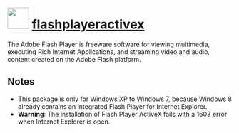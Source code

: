 # <img src="https://cdn.jsdelivr.net/gh/luzkenin/chocolatey-coreteampackages@edba4a5849ff756e767cba86641bea97ff5721fe/icons/flashplayer.png" width="48" height="48"/> [flashplayeractivex](https://chocolatey.org/packages/flashplayeractivex)


The Adobe Flash Player is freeware software for viewing multimedia, executing Rich Internet Applications, and streaming video and audio, content created on the Adobe Flash platform.

## Notes

- This package is only for Windows XP to Windows 7, because Windows 8 already contains an integrated Flash Player for Internet Explorer.
- **Warning**: The installation of Flash Player ActiveX fails with a 1603 error when Internet Explorer is open.

